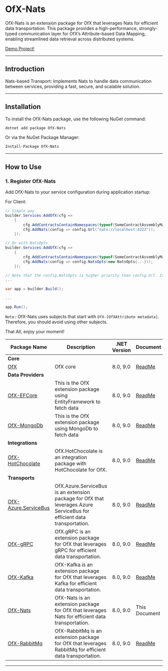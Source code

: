 # OfX-Nats

OfX-Nats is an extension package for OfX that leverages Nats for efficient data transportation. This package provides a
high-performance, strongly-typed communication layer for OfX’s Attribute-based Data Mapping, enabling streamlined data
retrieval across distributed systems.

[Demo Project!](https://github.com/quyvu01/TestOfX-Demo)

---

## Introduction

Nats-based Transport: Implements Nats to handle data communication between services, providing a fast, secure, and
scalable solution.

---

## Installation

To install the OfX-Nats package, use the following NuGet command:

```bash
dotnet add package OfX-Nats
```

Or via the NuGet Package Manager:

```bash
Install-Package OfX-Nats
```

---

## How to Use

### 1. Register OfX-Nats

Add OfX-Nats to your service configuration during application startup:

For Client:

```csharp
// Simple way
builder.Services.AddOfX(cfg =>
    {
        cfg.AddContractsContainNamespaces(typeof(SomeContractAssemblyMarker).Assembly);
        cfg.AddNats(config => config.Url("nats://localhost:4222"));
    });

// Or with NatsOpts
builder.Services.AddOfX(cfg =>
    {
        cfg.AddContractsContainNamespaces(typeof(SomeContractAssemblyMarker).Assembly);
        cfg.AddNats(config => config.NatsOpts(new NatsOpts{...}));
    });    

// Note that the config.NatsOpts is higher priority than config.Url. It means if we have both NatsOpts and Url, the NatsOpts will be affected instead of Url.
...

var app = builder.Build();

...

app.Run();

```

`Note:` OfX-Nats uses subjects that start with `OfX-[OfXAttribute metadata]`. Therefore, you should avoid using other
subjects.

That All, enjoy your moment!

| Package Name                                       | Description                                                                                                             | .NET Version | Document                                                                                 |
|----------------------------------------------------|-------------------------------------------------------------------------------------------------------------------------|--------------|------------------------------------------------------------------------------------------|
| **Core**                                           |                                                                                                                         |
| [OfX][OfX.nuget]                                   | OfX core                                                                                                                | 8.0, 9.0     | [ReadMe](https://github.com/quyvu01/OfX/blob/main/README.md)                             |
| **Data Providers**                                 |                                                                                                                         |
| [OfX-EFCore][OfX-EFCore.nuget]                     | This is the OfX extension package using EntityFramework to fetch data                                                   | 8.0, 9.0     | [ReadMe](https://github.com/quyvu01/OfX/blob/main/src/OfX.EntityFrameworkCore/README.md) |
| [OfX-MongoDb][OfX-MongoDb.nuget]                   | This is the OfX extension package using MongoDb to fetch data                                                           | 8.0, 9.0     | [ReadMe](https://github.com/quyvu01/OfX/blob/main/src/OfX.MongoDb/README.md)             |
| **Integrations**                                   |                                                                                                                         |
| [OfX-HotChocolate][OfX-HotChocolate.nuget]         | OfX.HotChocolate is an integration package with HotChocolate for OfX.                                                   | 8.0, 9.0     | [ReadMe](https://github.com/quyvu01/OfX/blob/main/src/OfX.HotChocolate/README.md)        |
| **Transports**                                     |                                                                                                                         |
| [OfX-Azure.ServiceBus][OfX-Azure.ServiceBus.nuget] | OfX.Azure.ServiceBus is an extension package for OfX that leverages Azure ServiceBus for efficient data transportation. | 8.0, 9.0     | [ReadMe](https://github.com/quyvu01/OfX/blob/main/src/OfX.Azure.ServiceBus/README.md)    |
| [OfX-gRPC][OfX-gRPC.nuget]                         | OfX.gRPC is an extension package for OfX that leverages gRPC for efficient data transportation.                         | 8.0, 9.0     | [ReadMe](https://github.com/quyvu01/OfX/blob/main/src/OfX.Grpc/README.md)                |
| [OfX-Kafka][OfX-Kafka.nuget]                       | OfX-Kafka is an extension package for OfX that leverages Kafka for efficient data transportation.                       | 8.0, 9.0     | [ReadMe](https://github.com/quyvu01/OfX/blob/main/src/OfX.Kafka/README.md)               |
| [OfX-Nats][OfX-Nats.nuget]                         | OfX-Nats is an extension package for OfX that leverages Nats for efficient data transportation.                         | 8.0, 9.0     | This Document                                                                            |
| [OfX-RabbitMq][OfX-RabbitMq.nuget]                 | OfX-RabbitMq is an extension package for OfX that leverages RabbitMq for efficient data transportation.                 | 8.0, 9.0     | [ReadMe](https://github.com/quyvu01/OfX/blob/main/src/OfX.RabbitMq/README.md)            |

---

[OfX.nuget]: https://www.nuget.org/packages/OfX/

[OfX-EFCore.nuget]: https://www.nuget.org/packages/OfX-EFCore/

[OfX-MongoDb.nuget]: https://www.nuget.org/packages/OfX-MongoDb/

[OfX-HotChocolate.nuget]: https://www.nuget.org/packages/OfX-HotChocolate/

[OfX-gRPC.nuget]: https://www.nuget.org/packages/OfX-gRPC/

[OfX-Nats.nuget]: https://www.nuget.org/packages/OfX-Nats/

[OfX-RabbitMq.nuget]: https://www.nuget.org/packages/OfX-RabbitMq/

[OfX-Kafka.nuget]: https://www.nuget.org/packages/OfX-Kafka/

[OfX-Azure.ServiceBus.nuget]: https://www.nuget.org/packages/OfX-Azure.ServiceBus/